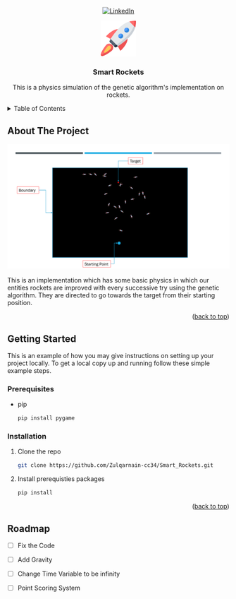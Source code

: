 
<!-- Improved compatibility of back to top link: See: https://github.com/othneildrew/Best-README-Template/pull/73 -->
<a name="readme-top"></a>

<!-- PROJECT SHIELDS -->

<div align="center">

[![LinkedIn][linkedin-shield]][linkedin-url]

</div>



<!-- PROJECT LOGO -->
<div align="center">
    <img src="rocket.png" alt="Logo" width="80" height="80">
  </a>

<h3 align="center">Smart Rockets</h3>

  <p align="center">
    This is a physics simulation of the genetic algorithm's implementation on rockets.
    <br />
  </p>
</div>

<!-- TABLE OF CONTENTS -->
<details>
  <summary>Table of Contents</summary>
  <ol>
    <li>
      <a href="#about-the-project">About The Project</a>
      <ul>
        <li><a href="#built-with">Built With</a></li>
      </ul>
    </li>
    <li>
      <a href="#getting-started">Getting Started</a>
      <ul>
        <li><a href="#prerequisites">Prerequisites</a></li>
        <li><a href="#installation">Installation</a></li>
      </ul>
    </li>
    <li><a href="#roadmap">Roadmap</a></li>
    <li><a href="#contact">Contact</a></li>
  </ol>
</details>



<!-- ABOUT THE PROJECT -->
## About The Project
<!--  [![Product Name Screen Shot][product-screenshot]](https://example.com) -->

  <a href="https://github.com/Zulqarnain-cc34/Smart_Rockets">
    <img src="smartRockets.png" alt="screenshot">
  </a>

This is an implementation which has some basic physics in which our entities rockets are improved with every successive try using the genetic algorithm. They are directed to go towards the target from their starting position.

<p align="right">(<a href="#readme-top">back to top</a>)</p>



<!-- GETTING STARTED -->
## Getting Started

This is an example of how you may give instructions on setting up your project locally.
To get a local copy up and running follow these simple example steps.

### Prerequisites

* pip 
  ```sh
  pip install pygame
  ```

### Installation

1. Clone the repo
   ```sh
   git clone https://github.com/Zulqarnain-cc34/Smart_Rockets.git
   ```
2. Install prerequisties packages
   ```sh
   pip install
   ```

<p align="right">(<a href="#readme-top">back to top</a>)</p>



<!-- ROADMAP -->
## Roadmap

- [ ] Fix the Code
- [ ] Add Gravity
- [ ] Change Time Variable to be infinity
- [ ] Point Scoring System


<!-- LICENSE -->


<!-- MARKDOWN LINKS & IMAGES -->
<!-- https://www.markdownguide.org/basic-syntax/#reference-style-links -->
[stars-shield]: https://img.shields.io/github/stars/github_username/repo_name.svg?style=for-the-badge
[stars-url]: https://github.com/Zulqarnain-cc34/stargazers
[license-shield]: https://img.shields.io/github/license/github_username/repo_name.svg?style=for-the-badge
[license-url]: https://github.com/Zulqarnain-cc34/Smart_Rockets/blob/main/LICENSE
[linkedin-shield]: https://img.shields.io/badge/-LinkedIn-black.svg?style=for-the-badge&logo=linkedin&colorB=555
[linkedin-url]: https://www.linkedin.com/in/muhammad-zulqarnain-a29664247 
[product-screenshot]: https://github.com/Zulqarnain-cc34/Smart_Rockets/tree/main/smartRockets.png



